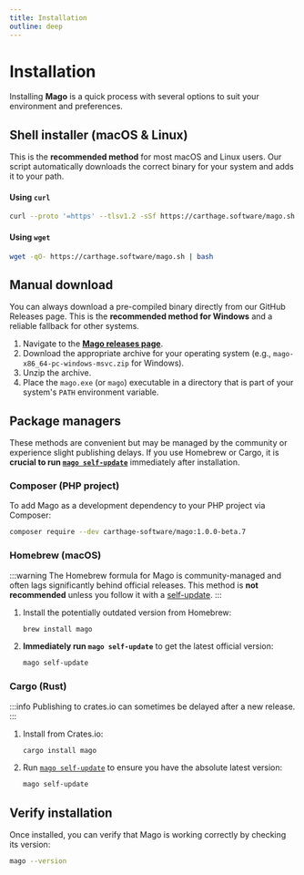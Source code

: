 ```yaml
---
title: Installation
outline: deep
---
```


# Installation

Installing **Mago** is a quick process with several options to suit your environment and preferences.

## Shell installer (macOS & Linux)

This is the **recommended method** for most macOS and Linux users. Our script automatically downloads the correct binary for your system and adds it to your path.

#### Using `curl`

```sh
curl --proto '=https' --tlsv1.2 -sSf https://carthage.software/mago.sh | bash
```

#### Using `wget`

```sh
wget -qO- https://carthage.software/mago.sh | bash
```

## Manual download

You can always download a pre-compiled binary directly from our GitHub Releases page. This is the **recommended method for Windows** and a reliable fallback for other systems.

1.  Navigate to the **[Mago releases page](https://github.com/carthage-software/mago/releases)**.
2.  Download the appropriate archive for your operating system (e.g., `mago-x86_64-pc-windows-msvc.zip` for Windows).
3.  Unzip the archive.
4.  Place the `mago.exe` (or `mago`) executable in a directory that is part of your system's `PATH` environment variable.

## Package managers

These methods are convenient but may be managed by the community or experience slight publishing delays. If you use Homebrew or Cargo, it is **crucial to run [`mago self-update`](./self-update.md)** immediately after installation.

### Composer (PHP project)

To add Mago as a development dependency to your PHP project via Composer:

```sh
composer require --dev carthage-software/mago:1.0.0-beta.7
```

### Homebrew (macOS)

:::warning
 The Homebrew formula for Mago is community-managed and often lags significantly behind official releases. This method is **not recommended** unless you follow it with a [self-update](./self-update.md).
:::

1.  Install the potentially outdated version from Homebrew:
    ```sh
    brew install mago
    ```
2.  **Immediately run `mago self-update`** to get the latest official version:
    ```sh
    mago self-update
    ```

### Cargo (Rust)

:::info
Publishing to crates.io can sometimes be delayed after a new release.
:::

1.  Install from Crates.io:
    ```sh
    cargo install mago
    ```
2.  Run [`mago self-update`](./self-update.md) to ensure you have the absolute latest version:
    ```sh
    mago self-update
    ```

## Verify installation

Once installed, you can verify that Mago is working correctly by checking its version:

```sh
mago --version
```
